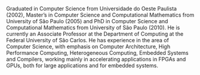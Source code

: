 Graduated in Computer Science from Universidade do Oeste Paulista (2002), Master’s in Computer Science and Computational Mathematics from University of São Paulo (2005) and PhD in Computer Science and Computational Mathematics from University of São Paulo (2010). He is currently an Associate Professor at the Department of Computing at the Federal University of São Carlos. He has experience in the area of Computer Science, with emphasis on Computer Architecture, High Performance Computing, Heterogeneous Computing, Embedded Systems and Compilers, working mainly in accelerating applications in FPGAs and GPUs, both for large applications and for embedded systems.

